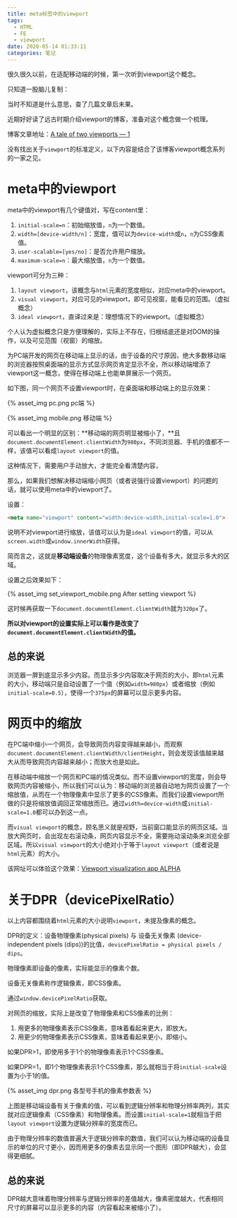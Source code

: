 ```yaml
---
title: meta标签中的viewport
tags: 
  - HTML
  - FE
  - viewport
date: 2020-05-14 01:33:11
categories: 笔记
---
```



很久很久以前，在适配移动端的时候，第一次听到viewport这个概念。

只知道一股脑儿复制：

> <meta name="viewport" content="initial-scale=1.0, width=device-width, user-scalable=no, maximum-scale=1.0">

当时不知道是什么意思，查了几篇文章后未果。

近期好好读了远古时期介绍viewport的博客，准备对这个概念做一个梳理。

博客文章地址：[A tale of two viewports — 1](https://quirksmode.org/mobile/viewports.html)

没有找出关于`viewport`的标准定义，以下内容是结合了该博客viewport概念系列的一家之见。

# meta中的viewport

meta中的viewport有几个键值对，写在content里：

1. `initial-scale=n`：初始缩放值，`n`为一个数值。
2. `width=[device-width/n]`：宽度，值可以为`device-width`或`n`，`n`为CSS像素值。
3. `user-scalable=[yes/no]`：是否允许用户缩放。
4. `maximum-scale=n`：最大缩放值，`n`为一个数值。

viewport可分为三种：

1. `layout viewport`，该概念与`html`元素的宽度相似，对应meta中的viewport。
2. `visual viewport`，对应可见的viewport，即可见视窗，能看见的范围。（虚拟概念）
3. `ideal viewport`，直译过来是：理想情况下的viewport。（虚拟概念）

个人认为虚拟概念只是方便理解的，实际上不存在，归根结底还是对DOM的操作，以及可见范围（视窗）的缩放。

为PC端开发的网页在移动端上显示的话，由于设备的尺寸原因，绝大多数移动端的浏览器按照桌面端的显示方式显示网页肯定显示不全，所以移动端增添了viewport这一概念，使得在移动端上也能单屏展示一个网页。

如下图，同一个网页不设置viewport时，在桌面端和移动端上的显示效果：

{% asset_img pc.png pc端 %}

{% asset_img mobile.png 移动端 %}

可以看出一个明显的区别：**移动端的网页明显被缩小了，**且`document.documentElement.clientWidth`为`980px`，不同浏览器、手机的值都不一样，该值可以看成`layout viewport`的值。

这种情况下，需要用户手动放大，才能完全看清楚内容，

那么，如果我们想解决移动端缩小网页（或者说强行设置viewport）的问题的话，就可以使用meta中的viewport了。

设置：

```html
<meta name="viewport" content="width:device-width,initial-scale=1.0">
```

说明不对viewport进行缩放，该值可以认为是`ideal viewport`的值，可以从`screen.width`或`window.innerWidth`获得。

简而言之，这就是**移动端设备**的物理像素宽度，这个设备有多大，就显示多大的区域。

设置之后效果如下：

{% asset_img set_viewport_mobile.png After setting viewport  %}

这时候再获取一下`document.documentElement.clientWidth`就为`320px`了。

**所以对viewport的设置实际上可以看作是改变了`document.documentElement.clientWidth`的值。**



## 总的来说

<!-- more -->

浏览器一屏到底显示多少内容。而显示多少内容取决于网页的大小，即`html`元素的大小，移动端只是自动设置了一个值（例如`width=980px`）或者缩放（例如`initial-scale=0.5`），使得一个`375px`的屏幕可以显示更多内容。



# 网页中的缩放

在PC端中缩小一个网页，会导致网页内容变得越来越小，而观察`document.documentElement.clientWidth/clientHeight`，则会发现该值越来越大从而导致网页内容越来越小；而放大也是如此。

在移动端中缩放一个网页和PC端的情况类似。而不设置viewport的宽度，则会导致网页内容被缩小，所以我们可以认为：移动端的浏览器自动地为网页设置了一个缩放值，从而在一个物理像素中显示了更多的CSS像素。而我们设置viewport所做的只是将缩放值调回正常缩放而已。通过`width=device-width`或`initial-scale=1.0`都可以办到这一点。

而`visual viewport`的概念，顾名思义就是视野，当前窗口能显示的网页区域。当放大网页时，会出现左右滚动条，网页内容显示不全，需要拖动滚动条来浏览全部区域。所以`visual viewport`的大小绝对小于等于`layout viewport`（或者说是`html`元素）的大小。

该网址可以体验这个效果：[Viewport visualization app ALPHA](https://www.quirksmode.org/mobile/viewports/)

# 关于DPR（devicePixelRatio）



以上内容都围绕着`html`元素的大小说明`viewport`，未提及像素的概念。

DPR的定义：设备物理像素(physical pixels)  与 设备无关像素 (device-independent pixels (dips))的比值，`devicePixelRatio = physical pixels / dips`。

物理像素即设备的像素，实际能显示的像素个数。

设备无关像素称作逻辑像素，即CSS像素。

通过`window.devicePixelRatio`获取。

对网页的缩放，实际上是改变了物理像素和CSS像素的比例：

1. 用更多的物理像素表示CSS像素，意味着看起来更大，即放大。
2. 用更少的物理像素表示CSS像素，意味着看起来更小，即缩小。

如果DPR>1，即使用多于1个的物理像素表示1个CSS像素。

如果DPR=1，即1个物理像素表示1个CSS像素，那么就相当于将`initial-scale`设置为小于1的值。

{% asset_img dpr.png 各型号手机的像素参数表 %}

上图是移动端设备有关于像素的值，可以看到逻辑分辨率和物理分辨率两列，其实就对应逻辑像素（CSS像素）和物理像素。而设置`initial-scale=1`就相当于把`layout viewport`设置为逻辑分辨率的宽度而已。

由于物理分辨率的数值普遍大于逻辑分辨率的数值，我们可以认为移动端的设备显示的单位的尺寸更小，因而用更多的像素去显示同一个图形（即DPR越大），会显得更细腻。



## 总的来说

DPR越大意味着物理分辨率与逻辑分辨率的差值越大，像素密度越大，代表相同尺寸的屏幕可以显示更多的内容（内容看起来被缩小了）。

